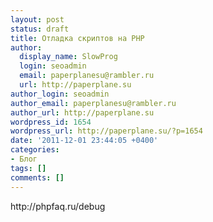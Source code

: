 ```yaml
---
layout: post
status: draft
title: Отладка скриптов на PHP
author:
  display_name: SlowProg
  login: seoadmin
  email: paperplanesu@rambler.ru
  url: http://paperplane.su
author_login: seoadmin
author_email: paperplanesu@rambler.ru
author_url: http://paperplane.su
wordpress_id: 1654
wordpress_url: http://paperplane.su/?p=1654
date: '2011-12-01 23:44:05 +0400'
categories:
- Блог
tags: []
comments: []
---
```

<p>http:&#47;&#47;phpfaq.ru&#47;debug</p>
